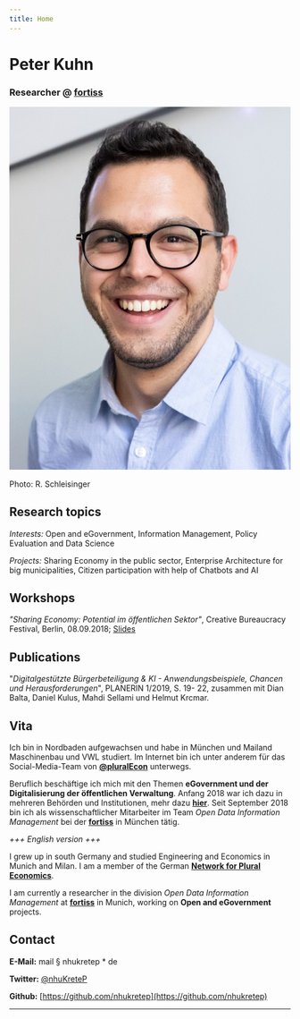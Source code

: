 ```yaml
---
title: Home
---
```


# Peter Kuhn

### Researcher @ [fortiss](https://fortiss.org)

![profilpic](.\profilpic.jpg)

Photo: R. Schleisinger

## Research topics

*Interests:* Open and eGovernment, Information Management, Policy Evaluation and Data Science

*Projects:* Sharing Economy in the public sector, Enterprise Architecture for big municipalities, Citizen participation with help of Chatbots and AI

## Workshops

*"Sharing Economy: Potential im öffentlichen Sektor"*, Creative Bureaucracy Festival, Berlin, 08.09.2018; [Slides](https://www.slideshare.net/PeterKuhn22/sharing-economy-potential-im-ffentlichen-sektor)

## Publications

"*Digitalgestützte Bürgerbeteiligung & KI - Anwendungsbeispiele, Chancen und Herausforderungen*", PLANERIN 1/2019, S. 19- 22, zusammen mit Dian Balta, Daniel Kulus, Mahdi Sellami und Helmut Krcmar.

## Vita

Ich bin in Nordbaden aufgewachsen und habe in München und Mailand Maschinenbau und VWL studiert. Im Internet bin ich unter anderem für das Social-Media-Team von **[@pluralEcon](https://twitter.com/PluralEcon)** unterwegs.

Beruflich beschäftige ich mich mit den Themen **eGovernment und der Digitalisierung der öffentlichen Verwaltung**. Anfang 2018 war ich dazu in mehreren Behörden und Institutionen, mehr dazu [**hier**](https://nhukretep.github.io/eGov-blog/). Seit September 2018 bin ich als wissenschaftlicher Mitarbeiter im Team *Open Data Information Management* bei der [**fortiss**](https://www.fortiss.org) in München tätig.

*+++ English version +++*

I grew up in south Germany and studied Engineering and Economics in Munich and Milan. I am a member of the German [**Network for Plural Economics**](https://www.exploring-economics.org/en/).

I am currently a researcher in the division *Open Data Information Management* at [**fortiss**](https://www.fortiss.org/en/home/) in Munich, working on **Open and eGovernment** projects.

## Contact

**E-Mail:** mail § nhukretep * de

**Twitter:** [@nhuKreteP](https://twitter.com/nhukretep)

**Github:** [https://github.com/nhukretep](https://github.com/nhukretep)

---